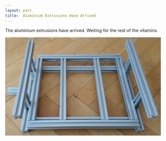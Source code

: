 ```yaml
---
layout: post
title:  Aluminium Extrusions Have Arrived
---
```


The aluminium extrusions have arrived. Weiting for the rest of the vitamins.

![aluminium extrusions](images/extrusions.png)
